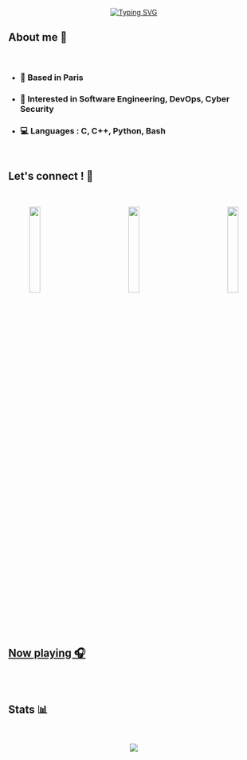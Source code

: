 <p align="center">
<a href="https://git.io/typing-svg"><img src="https://readme-typing-svg.demolab.com?font=Fira+Code&pause=1000&color=B3B3B3&center=true&vCenter=true&width=435&lines=Hello+%F0%9F%8C%8D+!+I'm+Flo%2C;Student+at+4%EF%B8%8F%E2%83%A32%EF%B8%8F%E2%83%A3+Paris" alt="Typing SVG" /></a>
</p>

## About me 📝

<br/>

* ###	📍 Based in Paris
* ###	🔎 Interested in Software Engineering, DevOps, Cyber Security
* ### 💻 Languages : C, C++, Python, Bash

<br/>

## Let's connect ! 🤝

<br/>

<p align="center"> 
  <a href="https://www.linkedin.com/in/florian-carvalho-b24a9b197/"><img align="left" width="21%" src="https://img.shields.io/badge/LinkedIn-0077B5?style=for-the-badge&logo=linkedin&logoColor=white">
  <a href="https://discord.com/"><p align="center"><img align="center" width="21%" src="https://img.shields.io/badge/ChoZeur%230001-%237289DA.svg?style=for-the-badge&logo=discord&logoColor=white">  
  <a href="mailto:chozeur@protonmail.com"><img align="right" width="21%" src="https://img.shields.io/badge/ProtonMail-8B89CC?style=for-the-badge&logo=protonmail&logoColor=white">
</p>

<br/>

## Now playing 🎧
<br/>
<p align="center">
  <a href="https://github.com/kittinan/spotify-github-profile"><img id="IdTest" alt="" height="" onload="javascript:(function(){setTimeout(function(){document.getElementById('IdTest').src=document.getElementById('IdTest').src.split('?')[0]+'?time='+new Date().getTime();},2000);}())" src="https://spotify-github-profile.vercel.app/api/view?uid=flo_crvlho&cover_image=true&theme=novatorem&show_offline=true&bar_color_cover=true" width="" />
  </a>
</p>

## Stats 📊
<br/>
<p align="center">
  <a href="https://github.com/DenverCoder1/github-readme-streak-stats">
    <img src="https://github-readme-streak-stats.herokuapp.com?user=chozeur&theme=highcontrast&date_format=M%20j%5B%2C%20Y%5D&background=00000096&stroke=000000&fire=FF0000&border=000000&ring=202020&currStreakNum=636363&sideNums=636363&currStreakLabel=202020&sideLabels=636363&dates=DDD9DD" align="center"/>
  </a>
</p>

